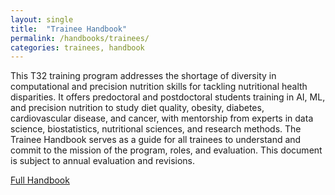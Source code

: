 ```yaml
---
layout: single
title:  "Trainee Handbook"
permalink: /handbooks/trainees/
categories: trainees, handbook
---
```


This T32 training program addresses the shortage of diversity in computational and precision nutrition skills for tackling nutritional health disparities. It offers predoctoral and postdoctoral students training in AI, ML, and precision nutrition to study diet quality, obesity, diabetes, cardiovascular disease, and cancer, with mentorship from experts in data science, biostatistics, nutritional sciences, and research methods.  The Trainee Handbook serves as a guide for all trainees to understand and commit to the mission of the program, roles, and evaluation.  This document is subject to annual evaluation and revisions.


[Full Handbook](/assets/pdfs/handbook_trainees.pdf)